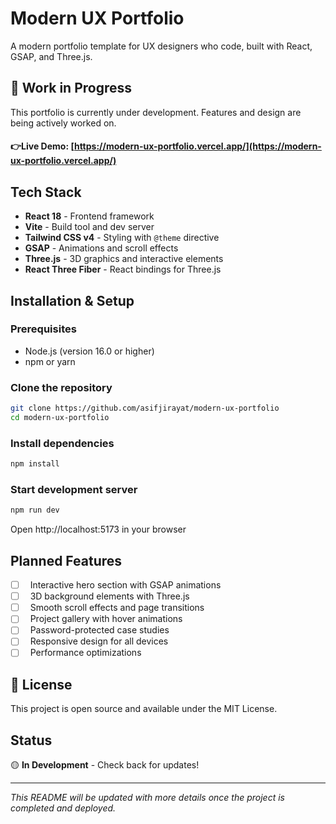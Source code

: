 # Modern UX Portfolio

A modern portfolio template for UX designers who code, built with React, GSAP, and Three.js.

## 🚧 Work in Progress

This portfolio is currently under development. Features and design are being actively worked on.

#### 👉Live Demo: [https://modern-ux-portfolio.vercel.app/](https://modern-ux-portfolio.vercel.app/)

## Tech Stack

- **React 18** - Frontend framework
- **Vite** - Build tool and dev server
- **Tailwind CSS v4** - Styling with `@theme` directive
- **GSAP** - Animations and scroll effects
- **Three.js** - 3D graphics and interactive elements
- **React Three Fiber** - React bindings for Three.js

## Installation & Setup

### Prerequisites

- Node.js (version 16.0 or higher)
- npm or yarn

### Clone the repository

```bash
git clone https://github.com/asifjirayat/modern-ux-portfolio
cd modern-ux-portfolio
```

### Install dependencies

```bash
npm install
```

### Start development server

```bash
npm run dev
```

Open http://localhost:5173 in your browser

## Planned Features

- [ ] &nbsp; Interactive hero section with GSAP animations
- [ ] &nbsp; 3D background elements with Three.js
- [ ] &nbsp; Smooth scroll effects and page transitions
- [ ] &nbsp; Project gallery with hover animations
- [ ] &nbsp; Password-protected case studies
- [ ] &nbsp; Responsive design for all devices
- [ ] &nbsp; Performance optimizations

## 📄 License

This project is open source and available under the MIT License.

## Status

🟡 **In Development** - Check back for updates!

---

_This README will be updated with more details once the project is completed and deployed._
